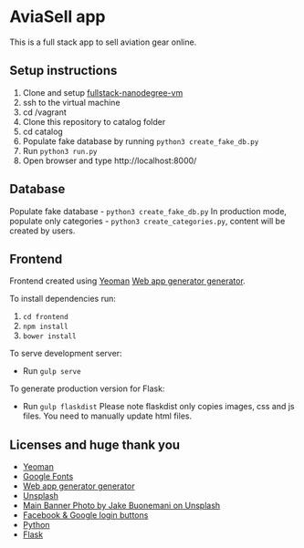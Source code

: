 # AviaSell app

This is a full stack app to sell aviation gear online.

## Setup instructions
1. Clone and setup [fullstack-nanodegree-vm](https://github.com/udacity/fullstack-nanodegree-vm)
1. ssh to the virtual machine
2. cd /vagrant
3. Clone this repository to catalog folder
4. cd catalog
5. Populate fake database by running `python3 create_fake_db.py`
6. Run `python3 run.py`
7. Open browser and type http://localhost:8000/

## Database
Populate fake database - `python3 create_fake_db.py`
In production mode, populate only categories - `python3 create_categories.py`, content will be created by users.


## Frontend
Frontend created using [Yeoman](http://yeoman.io/) [Web app generator generator](https://github.com/yeoman/generator-webapp).

To install dependencies run:
1. `cd frontend`
2. `npm install`
3. `bower install`

To serve development server:
* Run `gulp serve`

To generate production version for Flask:
* Run `gulp flaskdist`
Please note flaskdist only copies images, css and js files.
You need to manually update html files.


## Licenses and huge thank you
* [Yeoman](https://yeoman.io/)
* [Google Fonts](https://fonts.google.com/)
* [Web app generator generator](https://github.com/yeoman/generator-webapp)
* [Unsplash](https://unsplash.com/)
* [Main Banner Photo by Jake Buonemani on Unsplash](https://unsplash.com/photos/J7jaiTITluE)
* [Facebook & Google login buttons](https://codepen.io/davidelrizzo/pen/vEYvyv)
* [Python](https://www.python.org/)
* [Flask](http://flask.pocoo.org/)